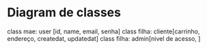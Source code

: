 # Diagram de classes

class mae: user [id, name, email, senha]
class filha: cliente[carrinho, endereço, createdat, updatedat]
class filha: admin[nivel de acesso, ]
